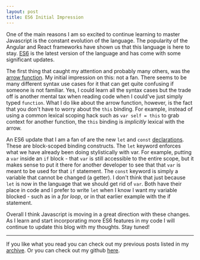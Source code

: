 ```yaml
---
layout: post
title: ES6 Initial Impression
---
```


One of the main reasons I am so excited to continue learning to master Javascript is the constant evolution of the language. The popularity of the Angular and React frameworks have shown us that this language is here to stay. <a href="https://github.com/lukehoban/es6features" target="_blank">ES6</a> is the latest version of the language and has come with some significant updates.

The first thing that caught my attention and probably many others, was the <a href="https://developer.mozilla.org/en/docs/Web/JavaScript/Reference/Functions/Arrow_functions" target="_blank">arrow function</a>. My initial impression on this: not a fan. There seems to be many different syntax use cases for it that can get quite confusing if someone is not familiar. Yes, I could learn all the syntax cases but the trade off is another mental tax when reading code when I could've just simply typed <code>function</code>. What I do like about the arrow function, however, is the fact that you don't have to worry about the <code>this</code> binding. For example, instead of using a common lexical scoping hack such as <code>var self = this</code> to grab context for another function, the <code>this</code> binding is *implicitly* lexical with the arrow.

An ES6 update that I am a fan of are the new <code>let</code> and <code>const</code> <a href="https://github.com/lukehoban/es6features#let--const" target="_blank">declarations</a>. These are block-scoped binding constructs. The <code>let</code> keyword enforces what we have already been doing stylistically with var. For example, putting a <code>var</code> inside an <code>if</code> block - that <code>var</code> is still accessible to the entire scope, but it makes sense to put it there for another developer to see that that <code>var</code> is meant to be used for that <code>if</code> statement. The <code>const</code> keyword is simply a variable that cannot be changed (a getter). I don't think that just because <code>let</code> is now in the language that we should get rid of <code>var</code>. Both have their place in code and I prefer to write <code>let</code> when I know I want my variable blocked - such as in a *for loop*, or in that earlier example with the if statement.

Overall I think Javascript is moving in a great direction with these changes. As I learn and start incorporating more ES6 features in my code I will continue to update this blog with my thoughts. Stay tuned!

______________
If you like what you read you can check out my previous posts listed in my [archive](https://jamesnvk.github.io/archives/). Or you can check out my github <a href="https://github.com/jamesnvk/" target="_blank">here</a>.